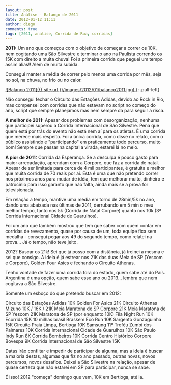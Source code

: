 ```yaml
---
layout: post
title: Análise - Balanço de 2011
date: 2012-01-12 11:11
author: diego
comments: true
tags: [2011, analise, Corrida de Rua, corridas]
---
```

**2011:** Um ano que começou com o objetivo de começar a correr os 10K, nem cogitando uma São Silvestre e terminar o ano na Paulista correndo os 15K com direito a muita chuva! Foi a primeira corrida que peguei um tempo assim alias!! Além de muita subida.

Consegui manter a média de correr pelo menos uma corrida por mês, seja no sol, na chuva, no frio ou no calor.

<a href="/images/2012/01/balanco2011_big.jpg">
![Balanço 2011]({{ site.url }}/images/2012/01/balanco2011.jpg)
</a>
{: .pull-left}

Não consegui fechar o Circuito das Estações Adidas, devido ao Rock in Rio, mas compensei com corridas que não estavam no script no começo do ano, script que sempre planejamos mas nem sempre da para seguir a risca.

**A melhor de 2011:** Apesar dos problemas com desorganização, nenhuma que participei superou a Corrida Internacional de São Silvestre. Pena que quem está por trás do evento não está nem aí para os atletas. É uma corrida que merece mais respeito. Foi a única corrida, como disse no relato, com o público assistindo e "participando" em praticamente todo percurso, muito bom! Sempre que passar na capital a virada, estarei lá no meio.

**A pior de 2011:** Corrida da Esperança. Se a desculpa é pouco gasto para maior arrecadação, aprendam com a Corpore, que faz a corrida de natal. Apesar de ser limitada para cerca de 4 mil participantes, é gratuita e melhor que muita corrida de 70 reais por ai. Esta é uma que não pretendo correr nos próximos anos para mudar de idéia, tem que melhorar muito, dinheiro e patrocinio para isso garanto que não falta, ainda mais se a prova for televisionada.

Em relação a tempo, mantive uma média em torno de 28min/5k no ano, dando uma abaixada nas últimas de 2011, derrubando em 5 min o meu melhor tempo, tanto nos 5k (Corrida de Natal Corpore) quanto nos 10k (3ª Corrida Internacional Cidade de Guarulhos).

Foi um ano que também mostrou que tem que saber com quem contar em corridas de revezamento, quase por causa de um, toda equipe fica sem medalha - consegui pegar aos 49 do segundo tempo, como relatei na prova... Já o tempo, não teve jeito.

2012? Buscar os 21k! Sei que já posso com a distância, já treinei a mesma e sei que consigo. A ideia é já estrear nos 21K das duas Meia de SP (Yescom e Corpore), Golden Four Asics e fechando o Circuito Athenas.

Tenho vontade de fazer uma corrida fora do estado, quem sabe até do País. Argentina é uma opção, quem sabe esse ano ou 2013... lembra que nem cogitava a São Silvestre.

Somente um esboço do que pretendo buscar em 2012:

Circuito das Estações Adidas 10K
Golden For Asics 21K
Circuito Athenas Mizuno 10K / 16K / 21K
Meia Maratona de SP Corpore 21K
Meia Maratona de SP Yescom 21K
Maratona de SP (por enquanto 10K)
Fila Night Run 10K
Ecorrida 15K
10 milhas brasil
Braskem Eco Run 10K
Sargento Gonzaguinha 15K
Circuito Praia Limpa, Bertioga 10K
Samsung 11º Troféu Zumbi dos Palmares 10K
Corrida Internacional Cidade de Guarulhos 10K
São Paulo Indy Run 8K
Corrida Bombeiros 10K
Corrida Centro Histórico Corpore Bovespa 9K
Corrida Internacional de São Silvestre 15K

Datas irão conflitar e impedir de participar de alguma, mas a ideia é buscar a maioria destas, algumas que fiz no ano passado, outras novas, novos percursos, novos desafios. Deixei a São Silvestre na relação, apesar de quase certeza que não estarei em SP para participar, nunca se sabe.

É isso! 2012 "começa" domingo que vem, 10K em Bertioga, até la.
